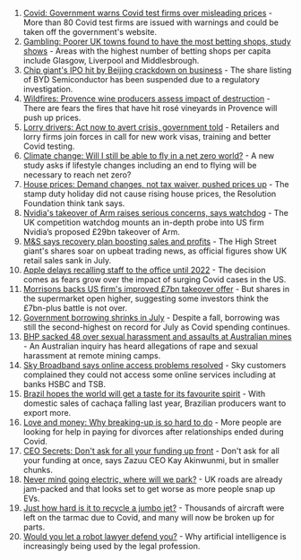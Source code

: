 1. [Covid: Government warns Covid test firms over misleading prices](https://www.bbc.co.uk/news/business-58300897) - More than 80 Covid test firms are issued with warnings and could be taken off the government's website.
2. [Gambling: Poorer UK towns found to have the most betting shops, study shows](https://www.bbc.co.uk/news/business-58300899) - Areas with the highest number of betting shops per capita include Glasgow, Liverpool and Middlesbrough.
3. [Chip giant's IPO hit by Beijing crackdown on business](https://www.bbc.co.uk/news/business-58301603) - The share listing of BYD Semiconductor has been suspended due to a regulatory investigation.
4. [Wildfires: Provence wine producers assess impact of destruction](https://www.bbc.co.uk/news/business-58299125) - There are fears the fires that have hit rosé vineyards in Provence will push up prices.
5. [Lorry drivers: Act now to avert crisis, government told](https://www.bbc.co.uk/news/business-58287003) - Retailers and lorry firms join forces in call for new work visas, training and better Covid testing.
6. [Climate change: Will I still be able to fly in a net zero world?](https://www.bbc.co.uk/news/science-environment-58284257) - A new study asks if lifestyle changes including an end to flying will be necessary to reach net zero?
7. [House prices: Demand changes, not tax waiver, pushed prices up](https://www.bbc.co.uk/news/business-58274811) - The stamp duty holiday did not cause rising house prices, the Resolution Foundation think tank says.
8. [Nvidia's takeover of Arm raises serious concerns, says watchdog](https://www.bbc.co.uk/news/business-58284204) - The UK competition watchdog mounts an in-depth probe into US firm Nvidia’s proposed £29bn takeover of Arm.
9. [M&S says recovery plan boosting sales and profits](https://www.bbc.co.uk/news/business-58274807) - The High Street giant's shares soar on upbeat trading news, as official figures show UK retail sales sank in July.
10. [Apple delays recalling staff to the office until 2022](https://www.bbc.co.uk/news/business-58281902) - The decision comes as fears grow over the impact of surging Covid cases in the US.
11. [Morrisons backs US firm's improved £7bn takeover offer](https://www.bbc.co.uk/news/business-58273916) - But shares in the supermarket open higher, suggesting some investors think the £7bn-plus battle is not over.
12. [Government borrowing shrinks in July](https://www.bbc.co.uk/news/business-58266821) - Despite a fall, borrowing was still the second-highest on record for July as Covid spending continues.
13. [BHP sacked 48 over sexual harassment and assaults at Australian mines](https://www.bbc.co.uk/news/world-australia-58278104) - An Australian inquiry has heard allegations of rape and sexual harassment at remote mining camps.
14. [Sky Broadband says online access problems resolved](https://www.bbc.co.uk/news/business-58280318) - Sky customers complained they could not access some online services including at banks HSBC and TSB.
15. [Brazil hopes the world will get a taste for its favourite spirit](https://www.bbc.co.uk/news/business-58241729) - With domestic sales of cachaça falling last year, Brazilian producers want to export more.
16. [Love and money: Why breaking-up is so hard to do](https://www.bbc.co.uk/news/business-58245247) - More people are looking for help in paying for divorces after relationships ended during Covid.
17. [CEO Secrets: Don't ask for all your funding up front](https://www.bbc.co.uk/news/business-58207678) - Don't ask for all your funding at once, says Zazuu CEO Kay Akinwunmi, but in smaller chunks.
18. [Never mind going electric, where will we park?](https://www.bbc.co.uk/news/business-56748346) - UK roads are already jam-packed and that looks set to get worse as more people snap up EVs.
19. [Just how hard is it to recycle a jumbo jet?](https://www.bbc.co.uk/news/business-57983174) - Thousands of aircraft were left on the tarmac due to Covid, and many will now be broken up for parts.
20. [Would you let a robot lawyer defend you?](https://www.bbc.co.uk/news/business-58158820) - Why artificial intelligence is increasingly being used by the legal profession.
